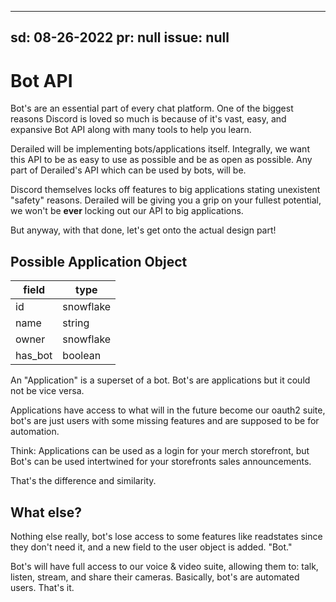 ----
sd: 08-26-2022
pr: null
issue: null
----

# Bot API
Bot's are an essential part of every chat platform. One of the biggest reasons Discord is loved so much is because of it's vast, easy, 
and expansive Bot API along with many tools to help you learn.

Derailed will be implementing bots/applications itself. Integrally, we want this API to be as easy to use as possible and be as open as possible.
Any part of Derailed's API which can be used by bots, will be.

Discord themselves locks off features to big applications stating unexistent "safety" reasons.
Derailed will be giving you a grip on your fullest potential, we won't be **ever** locking out our API to big applications.

But anyway, with that done, let's get onto the actual design part!

## Possible Application Object

| field   | type      |
| ------- | --------- |
| id      | snowflake |
| name    | string    |
| owner   | snowflake |
| has_bot | boolean   |

An "Application" is a superset of a bot. Bot's are applications but it could not be vice versa.

Applications have access to what will in the future become our oauth2 suite, 
bot's are just users with some missing features and are supposed to be for automation.

Think: Applications can be used as a login for your merch storefront, but Bot's can be used intertwined for your storefronts sales announcements.

That's the difference and similarity.

## What else?
Nothing else really, bot's lose access to some features like readstates since they don't need it, 
and a new field to the user object is added. "Bot."

Bot's will have full access to our voice & video suite, allowing them to: talk, listen, stream, and share their cameras.
Basically, bot's are automated users. That's it.
